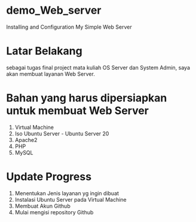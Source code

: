 # demo_Web_server
Installing and Configuration My Simple Web Server

# Latar Belakang
sebagai tugas final project mata kuliah OS Server dan System Admin, saya akan membuat layanan Web Server.

# Bahan yang harus dipersiapkan untuk membuat Web Server
1. Virtual Machine
2. Iso Ubuntu Server - Ubuntu Server 20
3. Apache2
4. PHP 
5. MySQL

# Update Progress
1. Menentukan Jenis layanan yg ingin dibuat
2. Instalasi Ubuntu Server pada Virtual Machine
3. Membuat Akun Github
4. Mulai mengisi repository Github
